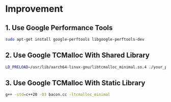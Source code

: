 
# Improvement

## 1. Use Google Performance Tools
```bash
sudo apt-get install google-perftools libgoogle-perftools-dev
```

## 2. Use Google TCMalloc With Shared Library
```bash
LD_PRELOAD=/usr/lib/aarch64-linux-gnu/libtcmalloc_minimal.so.4 ./your_program
```

## 3. Use Google TCMalloc With Static Library
```bash
g++ -std=c++20 -O3 bacon.cc -ltcmalloc_minimal
```